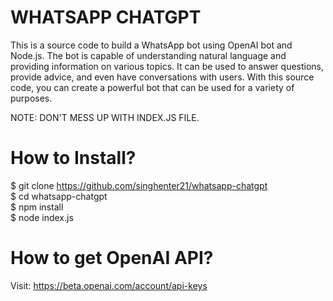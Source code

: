 # WHATSAPP CHATGPT
This is a source code to build a WhatsApp bot using OpenAI bot and Node.js. The bot is capable of understanding natural language and providing information on various topics. It can be used to answer questions, provide advice, and even have conversations with users. With this source code, you can create a powerful bot that can be used for a variety of purposes. <br>

NOTE: DON'T MESS UP WITH INDEX.JS FILE. <br>

# How to Install? 
$ git clone https://github.com/singhenter21/whatsapp-chatgpt <br>
$ cd whatsapp-chatgpt <br>
$ npm install <br>
$ node index.js <br>



# How to get OpenAI API?
Visit: https://beta.openai.com/account/api-keys
